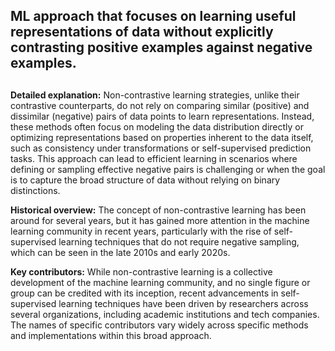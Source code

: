 ## ML approach that focuses on learning useful representations of data without explicitly contrasting positive examples against negative examples.
##

**Detailed explanation:** Non-contrastive learning strategies, unlike their contrastive counterparts, do not rely on comparing similar (positive) and dissimilar (negative) pairs of data points to learn representations. Instead, these methods often focus on modeling the data distribution directly or optimizing representations based on properties inherent to the data itself, such as consistency under transformations or self-supervised prediction tasks. This approach can lead to efficient learning in scenarios where defining or sampling effective negative pairs is challenging or when the goal is to capture the broad structure of data without relying on binary distinctions.

**Historical overview:** The concept of non-contrastive learning has been around for several years, but it has gained more attention in the machine learning community in recent years, particularly with the rise of self-supervised learning techniques that do not require negative sampling, which can be seen in the late 2010s and early 2020s.

**Key contributors:** While non-contrastive learning is a collective development of the machine learning community, and no single figure or group can be credited with its inception, recent advancements in self-supervised learning techniques have been driven by researchers across several organizations, including academic institutions and tech companies. The names of specific contributors vary widely across specific methods and implementations within this broad approach.
